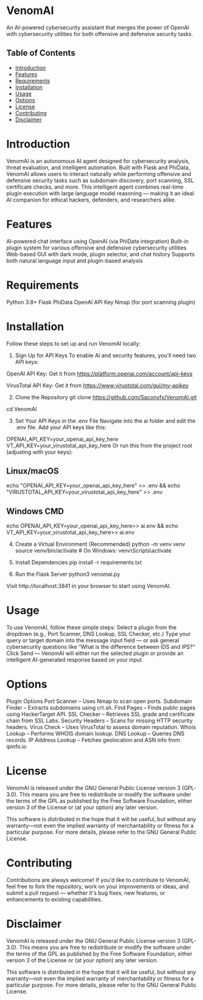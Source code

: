 # VenomAI
An AI-powered cybersecurity assistant that merges the power of OpenAI with cybersecurity utilities for both offensive and defensive security tasks.


## Table of Contents
* [Introduction](#introduction)
* [Features](#features)
* [Requirements](#requirements)
* [Installation](#installation)
* [Usage](#usage)
* [Options](#options)
* [License](#license)
* [Contributing](#contributing)
* [Disclaimer](#disclaimer)

# Introduction
VenomAI is an autonomous AI agent designed for cybersecurity analysis, threat evaluation, and intelligent automation. Built with Flask and PhiData, VenomAI allows users to interact naturally while performing offensive and defensive security tasks such as subdomain discovery, port scanning, SSL certificate checks, and more. This intelligent agent combines real-time plugin execution with large language model reasoning — making it an ideal AI companion for ethical hackers, defenders, and researchers alike.

# Features
AI-powered chat interface using OpenAI (via PhiData integration)
Built-in plugin system for various offensive and defensive cybersecurity utilities
Web-based GUI with dark mode, plugin selector, and chat history
Supports both natural language input and plugin-based analysis


# Requirements
Python 3.8+
Flask
PhiData
OpenAI API Key
Nmap (for port scanning plugin)



# Installation
Follow these steps to set up and run VenomAI locally:

1. Sign Up for API Keys
To enable AI and security features, you’ll need two API keys:

OpenAI API Key: Get it from https://platform.openai.com/account/api-keys

VirusTotal API Key: Get it from https://www.virustotal.com/gui/my-apikey

2. Clone the Repository
git clone https://github.com/Saconyfx/VenomAI.git

cd VenomAI

3. Set Your API Keys in the .env File
Navigate into the ai folder and edit the .env file. Add your API keys like this:

OPENAI_API_KEY=your_openai_api_key_here
VT_API_KEY=your_virustotal_api_key_here
Or run this from the project root (adjusting with your keys):

## Linux/macOS

echo "OPENAI_API_KEY=your_openai_api_key_here" >> .env && echo "VIRUSTOTAL_API_KEY=your_virustotal_api_key_here" >> .env

## Windows CMD

echo OPENAI_API_KEY=your_openai_api_key_here>> ai\.env && echo VT_API_KEY=your_virustotal_api_key_here>> ai\.env

4. Create a Virtual Environment (Recommended)
python -m venv venv
source venv/bin/activate      # On Windows: venv\Scripts\activate

5. Install Dependencies
pip install -r requirements.txt

6. Run the Flask Server
python3  venomai.py

Visit http://localhost:3841 in your browser to start using VenomAI.


# Usage
To use VenomAI, follow these simple steps:
Select a plugin from the dropdown (e.g., Port Scanner, DNS Lookup, SSL Checker, etc.)
Type your query or target domain into the message input field — or ask general cybersecurity questions like “What is the difference between IDS and IPS?”
Click Send — VenomAI will either run the selected plugin or provide an intelligent AI-generated response based on your input.

# Options
Plugin Options
Port Scanner – Uses Nmap to scan open ports.
Subdomain Finder – Extracts subdomains using crt.sh.
Find Pages – Finds public pages using HackerTarget API.
SSL Checker – Retrieves SSL grade and certificate chain from SSL Labs.
Security Headers – Scans for missing HTTP security headers.
Virus Check – Uses VirusTotal to assess domain reputation.
Whois Lookup – Performs WHOIS domain lookup.
DNS Lookup – Queries DNS records.
IP Address Lookup – Fetches geolocation and ASN info from ipinfo.io

# License
VenomAI is released under the GNU General Public License version 3 (GPL-3.0).
This means you are free to redistribute or modify the software under the terms of the GPL as published by the Free Software Foundation, either version 3 of the License or (at your option) any later version.

This software is distributed in the hope that it will be useful, but without any warranty—not even the implied warranty of merchantability or fitness for a particular purpose.
For more details, please refer to the GNU General Public License.

# Contributing
Contributions are always welcome! If you'd like to contribute to VenomAI, feel free to fork the repository, work on your improvements or ideas, and submit a pull request — whether it's bug fixes, new features, or enhancements to existing capabilities.


# Disclaimer
VenomAI is released under the GNU General Public License version 3 (GPL-3.0).
This means you are free to redistribute or modify the software under the terms of the GPL as published by the Free Software Foundation, either version 3 of the License or (at your option) any later version.

This software is distributed in the hope that it will be useful, but without any warranty—not even the implied warranty of merchantability or fitness for a particular purpose.
For more details, please refer to the GNU General Public License.

